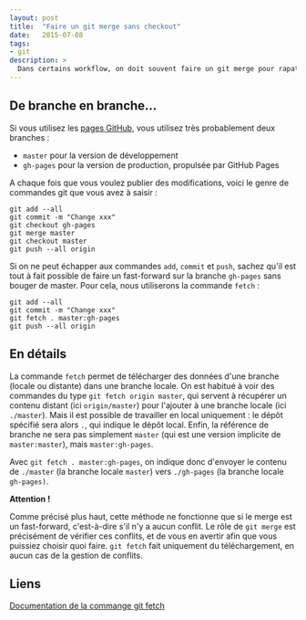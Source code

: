 ```yaml
---
layout: post
title:  "Faire un git merge sans checkout"
date:   2015-07-08
tags:
- git
description: >
  Dans certains workflow, on doit souvent faire un git merge pour rapatrier des modifications. Mais comment le faire sans switcher sur la branche en question ?
---
```


## De branche en branche...

Si vous utilisez les [pages GitHub](https://blog.smarchal.com/heberger-son-site-sur-github/), vous utilisez très probablement deux branches :

- `master` pour la version de développement
- `gh-pages` pour la version de production, propulsée par GitHub Pages

A chaque fois que vous voulez publier des modifications, voici le genre de commandes git que vous avez à saisir :

	git add --all
	git commit -m "Change xxx"
	git checkout gh-pages
	git merge master
	git checkout master
	git push --all origin

Si on ne peut échapper aux commandes `add`, `commit` et `push`, sachez qu'il est tout à fait possible de faire un fast-forward sur la branche `gh-pages` sans bouger de master. Pour cela, nous utiliserons la commande `fetch` :

    git add --all
	git commit -m "Change xxx"
	git fetch . master:gh-pages
	git push --all origin

## En détails

La commande `fetch` permet de télécharger des données d'une branche (locale ou distante) dans une branche locale. On est habitué à voir des commandes du type `git fetch origin master`, qui servent à récupérer un contenu distant (ici `origin/master`) pour l'ajouter à une branche locale (ici `./master`). Mais il est possible de travailler en local uniquement : le dépôt spécifié sera alors `.`, qui indique le dépôt local. Enfin, la référence de branche ne sera pas simplement `master` (qui est une version implicite de `master:master`), mais `master:gh-pages`.

Avec `git fetch . master:gh-pages`, on indique donc d'envoyer le contenu de `./master` (la branche locale `master`) vers `./gh-pages` (la branche locale `gh-pages)`.

**Attention !**

Comme précisé plus haut, cette méthode ne fonctionne que si le merge est un fast-forward, c'est-à-dire s'il n'y a aucun conflit. Le rôle de `git merge` est précisément de vérifier ces conflits, et de vous en avertir afin que vous puissiez choisir quoi faire. `git fetch` fait uniquement du téléchargement, en aucun cas de la gestion de conflits.

## Liens

[Documentation de la commange git fetch](https://git-scm.com/docs/git-fetch)